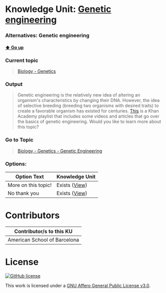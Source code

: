 # Knowledge Unit: [Genetic engineering](../../knowledge_units/biology-genetics/genetic-engineering.md)
### Alternatives:   Genetic engineering 
#### [:arrow_up: Go up](../../topics/biology-genetics.md)
### Current topic
> [Biology - Genetics](../../topics/biology-genetics.md)
### Output
> Genetic engineering is the relatively new idea of altering an organism&#039;s characteristics by changing their DNA. However, the idea of selective breeding (breeding two organisms with desired traits) to create a favorable organism has existed for centuries. [This](https://www.khanacademy.org/science/high-school-biology/hs-molecular-genetics/hs-biotechnology/v/introduction-to-genetic-engineering) is a Khan Academy playlist that includes some videos and articles that go over the basics of genetic engineering. Would you like to learn more about this topic?
### Go to Topic
> [Biology - Genetics - Genetic Engineering](../../topics/biology-genetics-genetic-engineering.md)

### Options: 

| Option Text | Knowledge Unit |
| - | - |  
| More on this topic!  |  Exists ([View](../../knowledge_units/biology-genetics-genetic-engineering/more-on-this-topic.md))  |  
| No thank you  |  Exists ([View](../../knowledge_units/biology-genetics-genetic-engineering/no-thank-you.md))  | 

# Contributors

| Contributor/s to this KU |
| - | 
| American School of Barcelona |

# License
[![GitHub license](https://img.shields.io/github/license/inbrainz/cerebro)](https://github.com/inbrainz/cerebro/blob/master/LICENSE)

This work is licensed under a [GNU Affero General Public License v3.0](https://www.gnu.org/licenses/agpl-3.0.txt).
